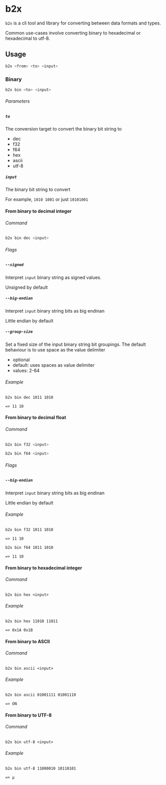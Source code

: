 # b2x

`b2x` is a cli tool and library for converting between data formats and types.

Common use-cases involve converting binary to hexadecimal or hexadecimal to utf-8.

## Usage

```sh
b2x <from> <to> <input>
```

### Binary

```sh
b2x bin <to> <input>
```

###### Parameters

##### `to`

The conversion target to convert the binary bit string to

- dec
- f32
- f64
- hex
- ascii
- utf-8

##### `input`

The binary bit string to convert

For example, `1010 1001` or just `10101001`

#### From binary to decimal integer

###### Command

```sh
b2x bin dec <input>
```

###### Flags

##### `--signed`

Interpret `input` binary string as signed values.

Unsigned by default

##### `--big-endian`

Interpret `input` binary string bits as big endinan

Little endian by default

##### `--group-size`

Set a fixed size of the input binary string bit groupings.
The default behaviour is to use space as the value delimiter

- optional
- default: uses spaces as value delimiter
- values: 2-64

###### Example
```
b2x bin dec 1011 1010

=> 11 10
```

#### From binary to decimal float

###### Command

```sh
b2x bin f32 <input>
```

```sh
b2x bin f64 <input>
```

###### Flags

##### `--big-endian`

Interpret `input` binary string bits as big endinan

Little endian by default

###### Example

```
b2x bin f32 1011 1010

=> 11 10
```

```
b2x bin f64 1011 1010

=> 11 10
```

#### From binary to hexadecimal integer

###### Command
```
b2x bin hex <input>
```

###### Example

```
b2x bin hex 11010 11011

=> 0x1A 0x1B
```

#### From binary to ASCII

###### Command

```
b2x bin ascii <input>
```

###### Example

```
b2x bin ascii 01001111 01001110

=> ON
```

#### From binary to UTF-8

###### Command

```
b2x bin utf-8 <input>
```

###### Example

```
b2x bin utf-8 11000010 10110101

=> µ
```

